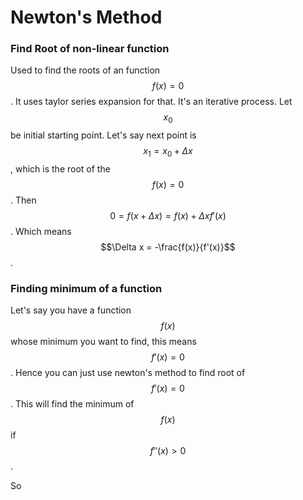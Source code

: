 # Newton's Method

### Find Root of non-linear function

Used to find the roots of an function $$f(x)=0$$. It uses taylor series expansion for that. It's an iterative process. Let $$x_0$$be initial starting point. Let's say next point is $$x_1 = x_0 + \Delta x$$, which is the root of the $$f(x)=0$$. Then $$0 = f(x+\Delta x) = f(x) + \Delta x f'(x)$$. Which means $$\Delta x = -\frac{f(x)}{f'(x)}$$.

### Finding minimum of a function

Let's say you have a function $$f(x)$$whose minimum you want to find, this means $$f'(x)=0$$. Hence you can just use newton's method to find root of $$f'(x)=0$$. This will find the minimum of $$f(x)$$if $$f''(x)>0$$.&#x20;

So&#x20;

